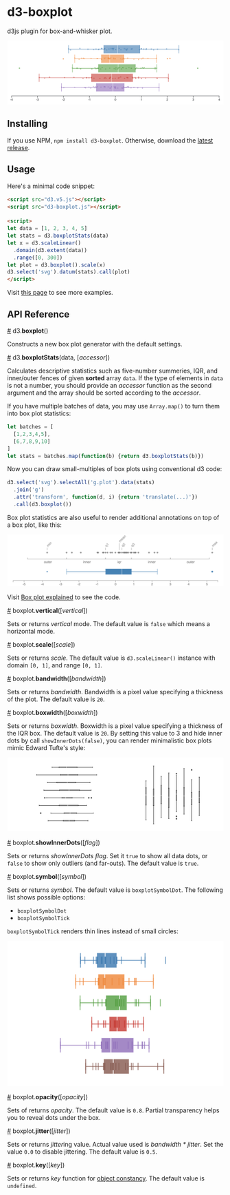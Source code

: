 # d3-boxplot

d3js plugin for box-and-whisker plot.

![d3-boxplot](img/d3-boxplot.png)

## Installing

If you use NPM, `npm install d3-boxplot`. Otherwise, download the
[latest release](https://github.com/akngs/d3-boxplot/releases/latest).

## Usage

Here's a minimal code snippet:

```html
<script src="d3.v5.js"></script>
<script src="d3-boxplot.js"></script>

<script>
let data = [1, 2, 3, 4, 5]
let stats = d3.boxplotStats(data)
let x = d3.scaleLinear()
  .domain(d3.extent(data))
  .range([0, 300])
let plot = d3.boxplot().scale(x)
d3.select('svg').datum(stats).call(plot)
</script>
```

Visit [this page](https://beta.observablehq.com/@akngs/d3-boxplot) to see more examples.

## API Reference

<a href="#boxplot" name="boxplot">#</a> d3.<b>boxplot</b>()

Constructs a new box plot generator with the default settings.

<a href="#boxplotStats" name="boxplotStats">#</a> d3.<b>boxplotStats</b>(data, [*accessor*])

Calculates descriptive statistics such as five-number summeries, IQR, and inner/outer fences of
given **sorted** array `data`. If the type of elements in `data` is not a number, you should
provide an *accessor* function as the second argument and the array should be sorted according to
the *accessor*.

If you have multiple batches of data, you may use `Array.map()` to turn them into box plot
statistics:

```javascript
let batches = [
  [1,2,3,4,5],
  [6,7,8,9,10]
]
let stats = batches.map(function(b) {return d3.boxplotStats(b)})
```

Now you can draw small-multiples of box plots using conventional d3 code:

```javascript
d3.select('svg').selectAll('g.plot').data(stats)
  .join('g')
  .attr('transform', function(d, i) {return 'translate(...)'})
  .call(d3.boxplot())
```

Box plot statistics are also useful to render additional annotations on top of a box plot, like
this:

![Annotated box plot](img/d3-boxplot-annotated.png)

Visit [Box plot explained](https://beta.observablehq.com/@akngs/box-plot-explained) to see the code.

<a href="#boxplot_vertical" name="boxplot_vertical">#</a> boxplot.<b>vertical</b>([*vertical*])

Sets or returns *vertical* mode. The default value is `false` which means a horizontal mode.

<a href="#boxplot_scale" name="boxplot_scale">#</a> boxplot.<b>scale</b>([*scale*])

Sets or returns *scale*. The default value is `d3.scaleLinear()` instance with domain `[0, 1]`, and
range `[0, 1]`.

<a href="#boxplot_bandwidth" name="boxplot_bandwidth">#</a> boxplot.<b>bandwidth</b>([*bandwidth*])

Sets or returns *bandwidth*. Bandwidth is a pixel value specifying a thickness of the plot. The
default value is `20`.

<a href="#boxplot_boxwidth" name="boxplot_boxwidth">#</a> boxplot.<b>boxwidth</b>([*boxwidth*])

Sets or returns *boxwidth*. Boxwidth is a pixel value specifying a thickness of the IQR box. The
default value is `20`. By setting this value to 3 and hide inner dots by call
`showInnerDots(false)`, you can render minimalistic box plots mimic Edward Tufte's style:

![Minimalistic box plot](img/d3-boxplot-minimalStyle.png)

<a href="#boxplot_showInnerDots" name="boxplot_showInnerDots">#</a> boxplot.<b>showInnerDots</b>([*flag*])

Sets or returns *showInnerDots flag*. Set it `true` to show all data dots, or `false` to show
only outliers (and far-outs). The default value is `true`.

<a href="#boxplot_symbol" name="boxplot_symbol">#</a> boxplot.<b>symbol</b>([*symbol*])

Sets or returns *symbol*. The default value is `boxplotSymbolDot`. The following list shows possible
options:

* `boxplotSymbolDot`
* `boxplotSymbolTick`

`boxplotSymbolTick` renders thin lines instead of small circles:

![Ticks](img/d3-boxplot-ticks.png)

<a href="#boxplot_opacity" name="boxplot_opacity">#</a> boxplot.<b>opacity</b>([*opacity*])

Sets of returns *opacity*. The default value is `0.8`. Partial transparency helps you to reveal
dots under the box.

<a href="#boxplot_jitter" name="boxplot_jitter">#</a> boxplot.<b>jitter</b>([*jitter*])

Sets or returns *jitter*ing value. Actual value used is *bandwidth * jitter*. Set the value `0.0`
to disable jittering. The default value is `0.5`.

<a href="#boxplot_key" name="boxplot_key">#</a> boxplot.<b>key</b>([*key*])

Sets or returns *key* function for [object constancy](https://bost.ocks.org/mike/constancy/). The
default value is `undefined`.

